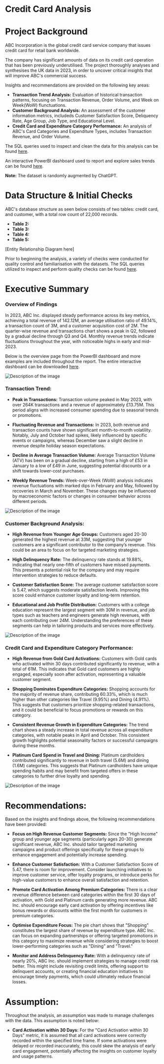 # Credit Card Analysis

# Project Background
ABC Incorporation is the global credit card service company that issues credit card for retail bank worldwide.

The company has significant amounts of data on its credit card operation that has been previously underutilised. The project thoroughly analyses and synthesises the UK data in 2023, in order to uncover critical insights that will improve ABC's commercial success.

Insights and recommendations are provided on the following key areas:

- **Transaction Trend Analysis:** Evaluation of historical transaction patterns, focusing on Transaction Revenue, Order Volume, and Week on Week(WoW) flunctuations.
- **Customer Background Analysis:** An assessment of the customer information metrics, includeds Customer Satisfaction Score, Deliquency Rate, Age Group, Job Type, and Educational Level.
- **Credit Card and Expenditure Category Performance:** An analysis of ABC's Card Categories and Expenditure Types, includes Transaction Revenue, and Order Volume.

The SQL queries used to inspect and clean the data for this analysis can be found [here](https://github.com/JulJul00/Credit-Card_Client-Analysis/blob/main/SQL%20Queries/Cleaning%20Data%20for%20Analysis.sql).
  
An interactive PowerBI dashboard used to report and explore sales trends can be found [here](https://github.com/JulJul00/Credit-Card_Client-Analysis/raw/main/ABC%20Inc..pbix).


**Note:** The dataset is randomly augmented by ChatGPT.



# Data Structure & Initial Checks

ABC's database structure as seen below consists of two tables: credit card, and customer, with a total row count of 22,000 records.
- **Table 2:**
- **Table 3:**
- **Table 4:**
- **Table 5:**

[Entity Relationship Diagram here]

Prior to beginning the analysis, a variety of checks were conducted for quality control and familiarisation with the datasets. The SQL queries utilized to inspect and perform quality checks can be found [here](https://github.com/JulJul00/Credit-Card_Client-Analysis/blob/main/SQL%20Queries/Example%20Initial%20Data%20Checks.sql).



# Executive Summary

### Overview of Findings

In 2023, ABC Inc. displayed steady performance across its key metrics, achieving a total revenue of 142.12M, an average utilisation ratio of 49.14%, a transaction count of 3M, and a customer acquisition cost of 2M. The quarter-wise revenue and transactions chart shows a peak in Q2, followed by a gradual decline through Q3 and Q4. Monthly revenue trends indicate fluctuations throughout the year, with noticeable highs in early and mid-2023.

Below is the overview page from the PowerBI dashboard and more examples are included throughout the report. 
The entire interactive dashboard can be downloaded [here](https://github.com/JulJul00/Credit-Card_Client-Analysis/raw/main/ABC%20Inc..pbix).

![Description of the image](https://github.com/JulJul00/Credit-Card_Client-Analysis/blob/main/ABC%20Incorporation%20Dashboard%20Screenshot/ABC%20Incorporation%20Overview.png)


### Transaction Trend:

* **Peak in Transactions:** Transaction volume peaked in May 2023, with over 264K transactions and a revenue of approximately £13.75M. This period aligns with increased consumer spending due to seasonal trends or promotions.
  
* **Fluctuating Revenue and Transactions:** In 2023, both revenue and transaction counts have shown significant month-to-month volatility. Notably, July and October had spikes, likely influenced by specific events or campaigns, whereas December saw a slight decline in revenue despite holiday season expectations.
  
* **Decline in Average Transaction Volume:** Average Transaction Volume (ATV) has been on a gradual decline, starting from a high of £53 in January to a low of £49 in June, suggesting potential discounts or a shift towards lower-cost purchases.
  
* **Weekly Revenue Trends:** Week-over-Week (WoW) analysis indicates revenue fluctuations with marked dips in February and May, followed by recoveries in March and November. These changes may be influenced by macroeconomic factors or changes in consumer behavior across different periods.

![Description of the image](https://github.com/JulJul00/Credit-Card_Client-Analysis/blob/main/ABC%20Incorporation%20Dashboard%20Screenshot/ABC%20Incorporation%20Transaction%20Trend.png)


### Customer Background Analysis:

* **High Revenue from Younger Age Groups:** Customers aged 20-30 generated the highest revenue at 33M, suggesting that younger customers are a significant contributor to the company’s revenue. This could be an area to focus on for targeted marketing strategies.
  
* **High Delinquency Rate:** The delinquency rate stands at 19.88%, indicating that nearly one-fifth of customers have missed payments. This presents a potential risk for the company and may require intervention strategies to reduce defaults.
  
* **Customer Satisfaction Score:** The average customer satisfaction score is 5.47, which suggests moderate satisfaction levels. Improving this score could enhance customer loyalty and long-term retention.
  
* **Educational and Job Profile Distribution:** Customers with a college education represent the largest segment with 30M in revenue, and job types such as teachers and engineers generate high revenues, with each contributing over 24M. Understanding the preferences of these segments can help in tailoring products and services more effectively.

![Description of the image](https://github.com/JulJul00/Credit-Card_Client-Analysis/blob/main/ABC%20Incorporation%20Customer%20Background.png)


### Credit Card and Expenditure Category Performance:

* **High Revenue from Gold Card Activations:** Customers with Gold cards who activated within 30 days contributed significantly to revenue, with a total of 61M. This indicates that Gold card customers are highly engaged, especially soon after activation, representing a valuable customer segment.
  
* **Shopping Dominates Expenditure Categories:** Shopping accounts for the majority of revenue share, contributing 60.33%, which is much higher than other categories like Travel (9.95%) and Dining (4.91%). This suggests that customers prioritize shopping-related transactions, and it could be beneficial to focus promotions or rewards on this category.
  
* **Consistent Revenue Growth in Expenditure Categories:** The trend chart shows a steady increase in total revenue across all expenditure categories, with notable peaks in April and October. This consistent growth highlights potential seasonality factors or successful campaigns during these months.
  
* **Platinum Card Spend in Travel and Dining:** Platinum cardholders contributed significantly to revenue in both travel (5.6M) and dining (1.6M) categories. This suggests that Platinum cardholders have unique spending habits and may benefit from targeted offers in these categories to further drive loyalty and spending.

![Description of the image](https://github.com/JulJul00/Credit-Card_Client-Analysis/blob/main/ABC%20Incorporation%20Category%20Performance.png)



# Recommendations:

Based on the insights and findings above, the following recommendations have been provided:

* **Focus on High Revenue Customer Segments:** Since the "High Income" group and younger age segments (particularly ages 20-30) generate significant revenue, ABC Inc. should tailor targeted marketing campaigns and product offerings specifically for these groups to enhance engagement and potentially increase spending.
  
* **Enhance Customer Satisfaction:** With a Customer Satisfaction Score of 5.47, there is room for improvement. Consider launching initiatives to improve customer service, offer loyalty programs, or introduce perks for high-value customers to enhance overall satisfaction and retention.
  
* **Promote Card Activation Among Premium Categories:** There is a clear revenue difference between card categories within the first 30 days of activation, with Gold and Platinum cards generating more revenue. ABC Inc. should encourage early card activation by offering incentives like bonus rewards or discounts within the first month for customers in premium categories.
  
* **Optimise Expenditure Focus:** The pie chart shows that "Shopping" constitutes the largest share of revenue by expenditure type. ABC Inc. can focus on expanding partnerships or offering targeted promotions in this category to maximize revenue while considering strategies to boost lower-performing categories such as "Dining" and "Travel."

* **Monitor and Address Delinquency Rate:** With a delinquency rate of nearly 20%, ABC Inc. should implement strategies to manage credit risk better. This might include revisiting credit limits, offering support to delinquent accounts, or creating financial education initiatives to encourage timely payments, which could ultimately reduce financial losses.
  


# Assumption:

Throughout the analysis, an assumption was made to manage challenges with the data. This assumption is noted below:

* **Card Activation within 30 Days:** For the "Card Activation within 30 Days" metric, it is assumed that all card activations were correctly recorded within the specified time frame. If some activations were delayed or recorded inaccurately, this could skew the analysis of early card engagement, potentially affecting the insights on customer loyalty and usage patterns.




